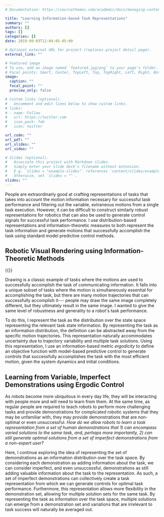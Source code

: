 ```yaml
---
# Documentation: https://sourcethemes.com/academic/docs/managing-content/

title: "Learning Information-based Task Representations"
summary: ""
authors: []
tags: []
categories: []
date: 2019-09-03T12:04:05-05:00

# Optional external URL for project (replaces project detail page).
external_link: ""

# Featured image
# To use, add an image named `featured.jpg/png` to your page's folder.
# Focal points: Smart, Center, TopLeft, Top, TopRight, Left, Right, BottomLeft, Bottom, BottomRight.
image:
  caption: ""
  focal_point: ""
  preview_only: false

# Custom links (optional).
#   Uncomment and edit lines below to show custom links.
# links:
# - name: Follow
#   url: https://twitter.com
#   icon_pack: fab
#   icon: twitter

url_code: ""
url_pdf: ""
url_slides: ""
url_video: ""

# Slides (optional).
#   Associate this project with Markdown slides.
#   Simply enter your slide deck's filename without extension.
#   E.g. `slides = "example-slides"` references `content/slides/example-slides.md`.
#   Otherwise, set `slides = ""`.
slides: ""
---
```


People are extraordinarly good at crafting representations of tasks that takes into account the motion information necessary for successful task performance and filtering out the variable, extraneous motions from a single task execution. However, it can be difficult to construct similarly robust representations for robotics that can also be used to generate control signals for successful task performance. I use distribution-based representations and information-theoretic measures to both represent the task information and generate motions that successfully accomplish the task using standard model predictive control methods.

## Robotic Visual Rendering using Information-Theoretic Methods

{{<youtube id="h2wnD6e4grw" autoplay="true" >}}


Drawing is a classic example of tasks where the motions are used to successfully accomplish the task of communicating information. It falls into a unique subset of tasks where the motion is simultaneously essential for accomplishing the task, but there are many motion trajectories that can successfully accomplish it--- people may draw the same image completely different, but they ultimately result in the same image. I wanted to give the same level of robustness and generality to a robot's task performance.



To do this, I represent the task as the distribution over the state space representing the relevant task state information. By representing the task as an information distribution, the definition can be abstracted away from the specific motion trajectories. This representation naturally accommodates uncertainty due to trajectory variability and multiple task solutions. Using this representation, I use an information-based metric *ergodicity* to define an objective function with model-based predictive control to generate controls that successfully accomplishes the task with the most efficient motion, given the system dynamics and initial conditions.


## Learning from Variable, Imperfect Demonstrations using Ergodic Control

As robots become more ubiquitous in every day life, they will be interacting with people more and will need to learn from them. At the same time, as regular people are required to teach robots to perform more challenging tasks and provide demonstrations for complicated robotic systems that they may be unfamiliar with, they may provide demonstrations that are non-optimal or even unsuccessful. *How do we allow robots to learn a task representation from a set of human demonstrations that 1) can encompass varied solutions to the same task, and, perhaps more importantly, 2) can still generate optimal solutions from a set of imperfect demonstrations from a non-expert user?*

Here, I continue exploring the idea of representing the set of demonstrations as an information distribution over the task space. By considering each demonstration as adding information about the task, we can consider imperfect, and even unsuccessful, demonstrations as still adding valuable information about the task to the representation. As such, a set of imperfect demonstrations can collectively create a task representation from which we can generate controls for optimal task performance. Furthermore, this representation allows more flexibility in the demonstration set, allowing for multiple solution sets for the same task. By representing the task as information over the task space, multiple solutions can emerge from a demonstration set and variations that are irrelevant to task success will naturally be averaged out.

<!--
### LfD for Area Coverage Tasks

Consider a standard task such as cleaning a particular surface. In general, the specific motions and sequential order of task space visited does not matter to success. Instead, viewing the task as an *area coverage* over the task space, reflects this flexibility-- while also capturing specific regions that may require more time spent, such as around stovetops or corners.



### LfD for Dynamic Tasks

Even for more dynamically challenging tasks, such as the cart-pendulum inversion problem, this representation allows for successful controls. The cart-pendulum inversion problem is a classic problem that can be extremely challenging for people to demonstrate, due to the complicated dynamics of the system and the instability at the desired upright state. As such, a set of demonstrations from human demonstrators, especially non-expert ones, are highly imperfect, and rarely successfully stabilize in the upright position.
-->